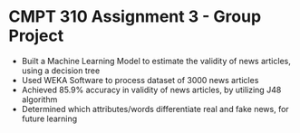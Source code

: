 # CMPT 310 Assignment 3 - Group Project

- Built a Machine Learning Model to estimate the validity of news articles, using a decision tree
- Used WEKA Software to process dataset of 3000 news articles
- Achieved 85.9% accuracy in validity of news articles, by utilizing J48 algorithm
- Determined which attributes/words differentiate real and fake news, for future learning
